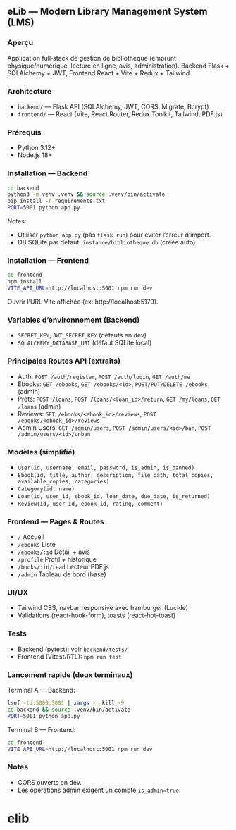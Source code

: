 ## eLib — Modern Library Management System (LMS)

### Aperçu
Application full‑stack de gestion de bibliothèque (emprunt physique/numérique, lecture en ligne, avis, administration). Backend Flask + SQLAlchemy + JWT, Frontend React + Vite + Redux + Tailwind.

### Architecture
- `backend/` — Flask API (SQLAlchemy, JWT, CORS, Migrate, Bcrypt)
- `frontend/` — React (Vite, React Router, Redux Toolkit, Tailwind, PDF.js)

### Prérequis
- Python 3.12+
- Node.js 18+

### Installation — Backend
```bash
cd backend
python3 -m venv .venv && source .venv/bin/activate
pip install -r requirements.txt
PORT=5001 python app.py
```
Notes:
- Utiliser `python app.py` (pas `flask run`) pour éviter l’erreur d’import.
- DB SQLite par défaut: `instance/bibliotheque.db` (créée auto).

### Installation — Frontend
```bash
cd frontend
npm install
VITE_API_URL=http://localhost:5001 npm run dev
```
Ouvrir l’URL Vite affichée (ex: http://localhost:5179).

### Variables d’environnement (Backend)
- `SECRET_KEY`, `JWT_SECRET_KEY` (défauts en dev)
- `SQLALCHEMY_DATABASE_URI` (défaut SQLite local)

### Principales Routes API (extraits)
- Auth: `POST /auth/register`, `POST /auth/login`, `GET /auth/me`
- Ebooks: `GET /ebooks`, `GET /ebooks/<id>`, `POST/PUT/DELETE /ebooks` (admin)
- Prêts: `POST /loans`, `POST /loans/<loan_id>/return`, `GET /my/loans`, `GET /loans` (admin)
- Reviews: `GET /ebooks/<ebook_id>/reviews`, `POST /ebooks/<ebook_id>/reviews`
- Admin Users: `GET /admin/users`, `POST /admin/users/<id>/ban`, `POST /admin/users/<id>/unban`

### Modèles (simplifié)
- `User(id, username, email, password, is_admin, is_banned)`
- `Ebook(id, title, author, description, file_path, total_copies, available_copies, categories)`
- `Category(id, name)`
- `Loan(id, user_id, ebook_id, loan_date, due_date, is_returned)`
- `Review(id, user_id, ebook_id, rating, comment)`

### Frontend — Pages & Routes
- `/` Accueil
- `/ebooks` Liste
- `/ebooks/:id` Détail + avis
- `/profile` Profil + historique
- `/books/:id/read` Lecteur PDF.js
- `/admin` Tableau de bord (base)

### UI/UX
- Tailwind CSS, navbar responsive avec hamburger (Lucide)
- Validations (react-hook-form), toasts (react-hot-toast)

### Tests
- Backend (pytest): voir `backend/tests/`
- Frontend (Vitest/RTL): `npm run test`

### Lancement rapide (deux terminaux)
Terminal A — Backend:
```bash
lsof -ti:5000,5001 | xargs -r kill -9
cd backend && source .venv/bin/activate
PORT=5001 python app.py
```
Terminal B — Frontend:
```bash
cd frontend
VITE_API_URL=http://localhost:5001 npm run dev
```

### Notes
- CORS ouverts en dev.
- Les opérations admin exigent un compte `is_admin=true`.

# elib
